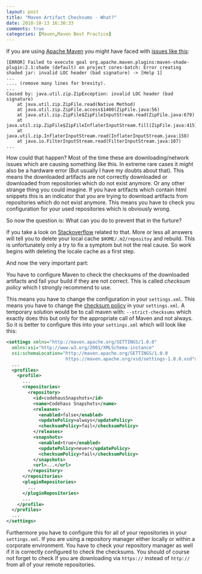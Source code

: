 ```yaml
---
layout: post
title: "Maven Artifact Checksums - What?"
date: 2018-10-13 16:30:33
comments: true
categories: [Maven,Maven Best Practice]
---
```

If you are using [Apache Maven][maven-project] you might have faced with [issues like this][failures]:
```
[ERROR] Failed to execute goal org.apache.maven.plugins:maven-shade-plugin:2.1:shade (default) on project cores-batch: Error creating shaded jar: invalid LOC header (bad signature) -> [Help 1]
...
.... (remove many lines for brevity).
...
Caused by: java.util.zip.ZipException: invalid LOC header (bad signature)
    at java.util.zip.ZipFile.read(Native Method)
    at java.util.zip.ZipFile.access$1400(ZipFile.java:56)
    at java.util.zip.ZipFile$ZipFileInputStream.read(ZipFile.java:679)
    at java.util.zip.ZipFile$ZipFileInflaterInputStream.fill(ZipFile.java:415)
    at java.util.zip.InflaterInputStream.read(InflaterInputStream.java:158)
    at java.io.FilterInputStream.read(FilterInputStream.java:107)
...
```
How could that happen? Most of the time these are downloading/network issues
which are causing something like this. In extreme rare cases it might also be a
hardware error (But usually I have my doubts about that). This means the
downloaded artifacts are not correctly downloaded or downloaded from
repositories which do not exist anymore. Or any other strange thing you could
imagine. If you have artifacts which contain html snippets this is an indicator
that you are trying to download artifacts from repositories which do not exist
anymore. This means you have to check you configuration for your used
repositories which is obviously wrong.

So now the question is: What can you do to prevent that in the furture?

If you take a look on [Stackoverflow][failures] related to that. More or less all answers
will tell you to delete your local cache `$HOME/.m2/repositoy` and rebuild. 
This is unfortunately only a try to fix a symptom but not the real cause. So
work begins with deleting the locale cache as a first step.

And now the very important part:

You have to configure Maven to check the checksums of the downloaded artifacts and
fail your build if they are not correct. This is called *checksum policy* which 
I strongly recommend to use.

This means you have to change the configuration in your `settings.xml`. This means you have
to change the [checksum policy][checksum-policy] in your `settings.xml`.
A temporary solution would be to call maven with: `--strict-checksums` which exactly does this
but only for the appropriate call of Maven and not always. So it is better to configure
this into your `settings.xml` which will look like this:

```xml
<settings xmlns="http://maven.apache.org/SETTINGS/1.0.0"
  xmlns:xsi="http://www.w3.org/2001/XMLSchema-instance"
  xsi:schemaLocation="http://maven.apache.org/SETTINGS/1.0.0
                      https://maven.apache.org/xsd/settings-1.0.0.xsd">
  ...
  <profiles>
    <profile>
      ...
      <repositories>
        <repository>
          <id>codehausSnapshots</id>
          <name>Codehaus Snapshots</name>
          <releases>
            <enabled>false</enabled>
            <updatePolicy>always</updatePolicy>
            <checksumPolicy>fail</checksumPolicy>
          </releases>
          <snapshots>
            <enabled>true</enabled>
            <updatePolicy>never</updatePolicy>
            <checksumPolicy>fail</checksumPolicy>
          </snapshots>
          <url>...</url>
        </repository>
      </repositories>
      <pluginRepositories>
        ...
      </pluginRepositories>
      ...
    </profile>
  </profiles>
  ...
</settings>
```
Furthermore you have to configure this for all of your repositories in your
`settings.xml`. If you are using a repository manager either locally or within
a corporate environment. You have to check your repository manager as well if it
is correctly configured to check the checksums. You should of course not forget
to check if you are downloading via `https://` instead of `http://` from all
of your remote repositories.


[failures]: https://stackoverflow.com/search?tab=newest&q=%5bmaven%5d%20invalid%20LOC%20header
[maven-project]: https://maven.apache.org
[maven-settings]: https://maven.apache.org/settings.html
[checksum-policy]: https://maven.apache.org/settings.html#Repositories
